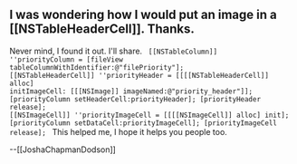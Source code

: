 I was wondering how I would put an image in a [[NSTableHeaderCell]]. Thanks.
----
Never mind, I found it out. I'll share.
<code>
[[NSTableColumn]] ''priorityColumn = [fileView tableColumnWithIdentifier:@"filePriority"];
[[NSTableHeaderCell]] ''priorityHeader = [[[[NSTableHeaderCell]] alloc] initImageCell: [[[NSImage]] imageNamed:@"priority_header"]];
[priorityColumn setHeaderCell:priorityHeader];
[priorityHeader release];
[[NSImageCell]] ''priorityImageCell = [[[[NSImageCell]] alloc] init];
[priorityColumn setDataCell:priorityImageCell];
[priorityImageCell release];
</code>
This helped me, I hope it helps you people too.

--[[JoshaChapmanDodson]]